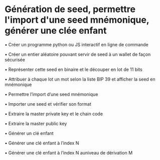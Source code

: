 # Génération de seed, permettre l'import d'une seed mnémonique, générer une clée enfant


• Créer un programme python ou JS interactif en ligne de commande 

• Créer un entier aléatoire pouvant servir de seed à un wallet de façon sécurisée 

• Représenter cette seed en binaire et le découper en lot de 11 bits 

• Attribuer à chaque lot un mot selon la liste BIP 39 et afficher la seed en mnémonique

• Permettre l’import d’une seed mnémonique 

• Importer une seed et vérifier son format 

• Extraire la master private key et le chain code 

• Extraire la master public key 

• Générer un clé enfant

• Générer une clé enfant à l’index N

• Générer une clé enfant à l’index N auniveau de dérivation M 
